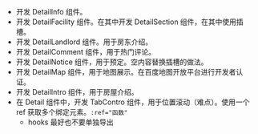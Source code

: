 - 开发 DetailInfo 组件。
- 开发 DetailFacility 组件。在其中开发 DetailSection 组件，在其中使用插槽。
- 开发 DetailLandlord 组件。用于房东介绍。
- 开发 DetailComment 组件，用于热门评论。
- 开发 DetailNotice 组件，用于预定。空内容替换插槽的做法。
- 开发 DetailMap 组件，用于地图展示。在百度地图开放平台进行开发者认证。
- 开发 DetailIntro 组件，用于房屋介绍。
- 在 Detail 组件中，开发 TabContro 组件，用于位置滚动（难点）。使用一个 ref 获取多个绑定元素。`:ref="函数"`
	- hooks 最好也不要单独导出